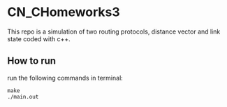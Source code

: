 # CN_CHomeworks3

This repo is a simulation of two routing protocols, distance vector and link state coded with c++.

## How to run
run the following commands in terminal:
```
make
./main.out
```

## 
